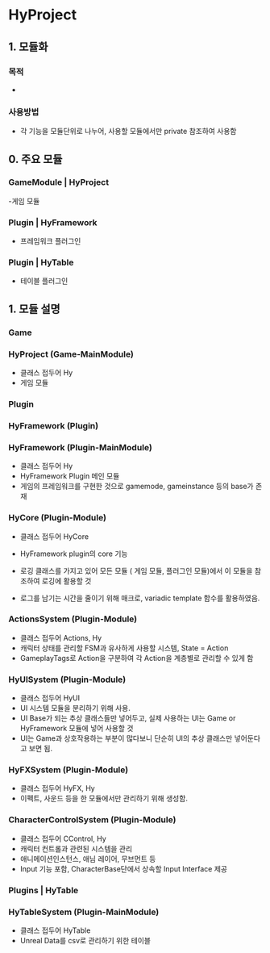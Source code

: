 # HyProject

## 1. 모듈화

### 목적 
- 

### 사용방법
- 각 기능을 모듈단위로 나누어, 사용할 모듈에서만 private 참조하여 사용함



## 0. 주요 모듈

### GameModule | HyProject
-게임 모듈

### Plugin | HyFramework
- 프레임워크 플러그인

### Plugin | HyTable
- 테이블 플러그인

## 1. 모듈 설명

### Game 

### HyProject (Game-MainModule)
- 클래스 접두어 Hy
- 게임 모듈

###


### Plugin 

### HyFramework (Plugin)

### HyFramework (Plugin-MainModule)

- 클래스 접두어 Hy
- HyFramework Plugin 메인 모듈
- 게임의 프레임워크를 구현한 것으로 gamemode, gameinstance 등의 base가 존재


### HyCore (Plugin-Module)
- 클래스 접두어 HyCore
- HyFramework plugin의 core 기능

- 로깅 클래스를 가지고 있어 모든 모듈 ( 게임 모듈, 플러그인 모듈)에서 이 모듈을 참조하여 로깅에 활용할 것
- 로그를 남기는 시간을 줄이기 위해 매크로, variadic template 함수를 활용하였음.


### ActionsSystem (Plugin-Module)
- 클래스 접두어 Actions, Hy
- 캐릭터 상태를 관리할 FSM과 유사하게 사용할 시스템, State = Action
- GameplayTags로 Action을 구분하여 각 Action을 계층별로 관리할 수 있게 함

### HyUISystem (Plugin-Module)

- 클래스 접두어 HyUI
- UI 시스템 모듈을 분리하기 위해 사용.
- UI Base가 되는 추상 클래스들만 넣어두고, 실제 사용하는 UI는 Game or HyFramework 모듈에 넣어 사용할 것
- UI는 Game과 상호작용하는 부분이 많다보니 단순히 UI의 추상 클래스만 넣어둔다고 보면 됨.


### HyFXSystem (Plugin-Module)

- 클래스 접두어 HyFX, Hy
- 이펙트, 사운드 등을 한 모듈에서만 관리하기 위해 생성함.


### CharacterControlSystem (Plugin-Module)

- 클래스 접두어 CControl, Hy
- 캐릭터 컨트롤과 관련된 시스템을 관리
- 애니메이션인스턴스, 애님 레이어, 무브먼트 등 
- Input 기능 포함, CharacterBase단에서 상속할 Input Interface 제공


###

### Plugins | HyTable

### HyTableSystem (Plugin-MainModule)
- 클래스 접두어 HyTable
- Unreal Data를 csv로 관리하기 위한 테이블
